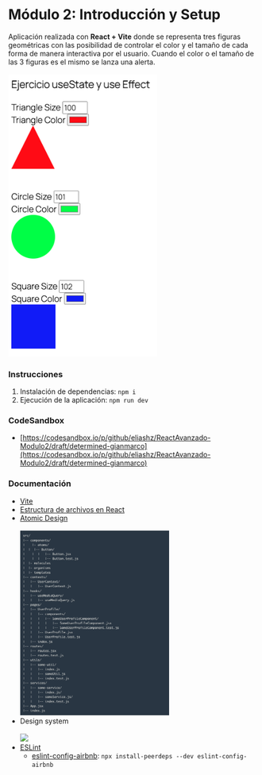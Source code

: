 # Módulo 2: Introducción y Setup

Aplicación realizada con **React + Vite** donde se representa tres figuras geométricas con las posibilidad de controlar el color y el tamaño de cada forma de manera interactiva por el usuario. Cuando el color o el tamaño de las 3 figuras es el mismo se lanza una alerta.  
<br>
<img src="img/captura.png" width="300">

### Instrucciones

1. Instalación de dependencias: `npm i`
2. Ejecución de la aplicación: `npm run dev`

### CodeSandbox

- [https://codesandbox.io/p/github/eliashz/ReactAvanzado-Modulo2/draft/determined-gianmarco](https://codesandbox.io/p/github/eliashz/ReactAvanzado-Modulo2/draft/determined-gianmarco)

### Documentación

- [Vite](https://es.vitejs.dev/guide/)
- [Estructura de archivos en React](https://es.reactjs.org/docs/faq-structure.html)
- [Atomic Design](https://bradfrost.com/blog/post/atomic-web-design/)  
  <br>
  <img src="img/atomic.png" width="300">
- Design system  
  <br>
  <img src="https://miro.medium.com/max/1200/1*fKrxdQ-ZX0V9rZnEtvVHAg.jpeg" width='500'>
- [ESLint](https://eslint.org/)
  - [eslint-config-airbnb](https://www.npmjs.com/package/eslint-config-airbnb): `npx install-peerdeps --dev eslint-config-airbnb`
